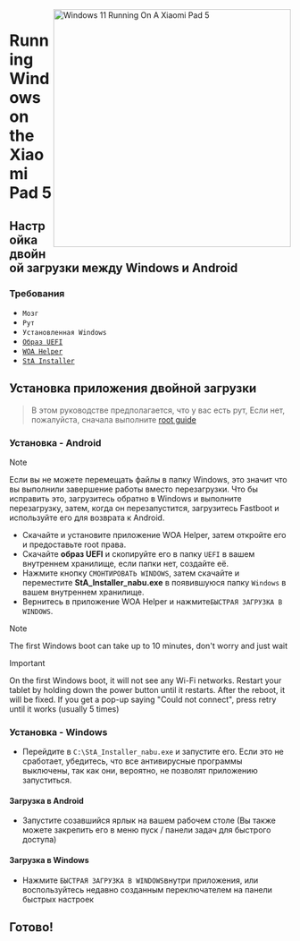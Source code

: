 <img align="right" src="https://raw.githubusercontent.com/erdilS/Port-Windows-11-Xiaomi-Pad-5/main/nabu.png" width="425" alt="Windows 11 Running On A Xiaomi Pad 5">

# Running Windows on the Xiaomi Pad 5

## Настройка двойной загрузки между Windows и Android

### Требования
- ```Мозг```
- ```Рут```
- ```Установленная Windows```
- [```Образ UEFI```](https://github.com/erdilS/Port-Windows-11-Xiaomi-Pad-5/releases/download/UEFI/uefi-v3.img)
- [```WOA Helper```](https://github.com/erdilS/Port-Windows-11-Xiaomi-Pad-5/releases/download/dualboot/woahelper.apk)
- [```StA Installer```](https://github.com/erdilS/Port-Windows-11-Xiaomi-Pad-5/releases/download/dualboot/StA_Installer_nabu.exe)

## Установка приложения двойной загрузки
> В этом руководстве предполагается, что у вас есть рут, Если нет, пожалуйста, сначала выполните [root guide](2-rootguide-ru.md)

### Установка - Android
> [!NOTE]
> Если вы не можете перемещать файлы в папку Windows, это значит что вы выполнили завершение работы вместо перезагрузки. Что бы исправить это, загрузитесь обратно в Windows и выполните перезагрузку, затем, когда он перезапустится, загрузитесь Fastboot и используйте его для возврата к Android.

- Скачайте и установите приложение WOA Helper, затем откройте его и предоставьте root права.
- Скачайте **образ UEFI** и скопируйте его в папку `UEFI` в вашем внутреннем хранилище, если папки нет, создайте её.
- Нажмите кнопку `СМОНТИРОВАТЬ WINDOWS`, затем скачайте и переместите **StA_Installer_nabu.exe** в появившуюся папку `Windows` в вашем внутреннем хранилище.
- Вернитесь в приложение WOA Helper и нажмите`БЫСТРАЯ ЗАГРУЗКА В WINDOWS`.
  
> [!NOTE]
> The first Windows boot can take up to 10 minutes, don't worry and just wait

> [!Important]
> On the first Windows boot, it will not see any Wi-Fi networks. Restart your tablet by holding down the power button until it restarts. After the reboot, it will be fixed. If you get a pop-up saying "Could not connect", press retry until it works (usually 5 times)

### Установка - Windows
- Перейдите в `C:\StA_Installer_nabu.exe` и запустите его. Если это не сработает, убедитесь, что все антивирусные программы выключены, так как они, вероятно, не позволят приложению запуститься.

#### Загрузка в Android
- Запустите созавшийся ярлык на вашем рабочем столе (Вы также можете закрепить его в меню пуск / панели задач для быстрого доступа)

#### Загрузка в Windows
- Нажмите `БЫСТРАЯ ЗАГРУЗКА В WINDOWS`внутри приложения, или воспользуйтесь недавно созданным переключателем на панели быстрых настроек
  
## Готово!
